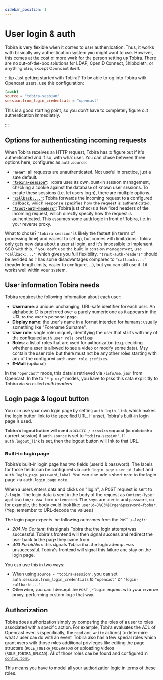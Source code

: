 ```yaml
---
sidebar_position: 1
---
```


# User login & auth

Tobira is very flexible when it comes to user authentication.
Thus, it works with basically any authentication system you might want to use.
However, this comes at the cost of more work for the person setting up Tobira.
There are no out-of-the-box solutions for LDAP, OpenID Connect, Shibboleth, or anything else, except Opencast itself.

:::tip
Just getting started with Tobira? To be able to log into Tobira with Opencast users, use this configuration:

```toml
[auth]
source = "tobira-session"
session.from_login_credentials = "opencast"
```

This is a good starting point, so you don't have to completely figure out authentication immediately.

:::


## Options for authenticating incoming requests

When Tobira receives an HTTP request, Tobira has to figure out if it's authenticated and if so, with what user.
You can chose between three options here, configured as `auth.source`:

- **`"none"`**: all requests are unauthenticated. Not useful in practice, just a safe default.
- [**`"tobira-session"`**](./user/tobira-session): Tobira uses its own, built-in session management, checking a cookie against the database of known user sessions.
  To create these sessions (i.e. let users login), there are multiple options.
- [**`"callback:..."`**](./user/callback): Tobira forwards the incoming request to a configured callback, which response specifies how the request is authenticated.
- [**`"trust-auth-headers"`**](./user/trust-auth-headers): Tobira just checks a few fixed headers of the incoming request, which directly specify how the request is authenticated.
  This assumes some auth logic in front of Tobira, i.e. in your reverse proxy.

What to chose? `"tobira-session"` is likely the fastest (in terms of processing time) and easiest to set up, but comes with limitations:
Tobira only gets new data about a user at login, and it's impossible to implement SSO with this.
If you can't use the built-in session management, use `"callback:..."`, which gives you full flexibility.
`"trust-auth-headers"` should be avoided as it has some disadvantages compared to `"callback:..."` (header length limits, easier to configure, ...), but you can still use it if it works well within your system.


## User information Tobira needs

Tobira requires the following information about each user:

- **Username**: a unique, unchanging, URL-safe identifier for each user.
  An alphabetic ID is preferred over a purely numeric one as it appears in the URL to the user's personal page.
- **Display name**: the user's name in a format intended for humans; usually something like "Forename Surname".
- **User role**: single role uniquely identifying the user that starts with any of the configured `auth.user_role_prefixes`
- **Roles**: a list of roles that are used for authorization (e.g. deciding whether a user is allowed to see a video or modify some data).
  May contain the user role, but there must not be any other roles starting with any of the configured `auth.user_role_prefixes`.
- **E-Mail** (optional)

In the `"opencast"` mode, this data is retrieved via `/info/me.json` from Opencast.
In the to `"*-proxy"` modes, you have to pass this data explicitly to Tobira via so called *auth headers*.

## Login page & logout button

You can use your own login page by setting `auth.login_link`, which makes the login button link to the specified URL.
If unset, Tobira's built-in login page is used.

Tobira's logout button will send a `DELETE /~session` request (to delete the current session) if `auth.source` is set to `"tobira-session"`.
If `auth.logout_link` is set, then the logout button will link to that URL.

### Built-in login page

Tobira's built-in login page has two fields (userid & password).
The labels for those fields can be configured via `auth.login_page.user_id_label` and `auth.login_page.password_label`.
You can also add a short note to the login page via `auth.login_page.note`.

When a users enters data and clicks on "login", a POST request is sent to `/~login`.
The login data is sent in the body of the request as `Content-Type: application/x-www-form-urlencoded`.
The keys are `userid` and `password`, so for example, the body could look like: `userid=J%C3%BCrgen&password=foobar`.
(Yep, remember to URL-decode the values.)

The login page expects the following outcomes from the `POST /~login`:

- *204 No Content*: this signals Tobira that the login attempt was successful.
  Tobira's frontend will then signal success and redirect the user back to the page they came from.
- *403 Forbidden*: this signals Tobira that the login attempt was unsuccessful.
  Tobira's frontend will signal this failure and stay on the login page.

You can use this in two ways:
- When using `source = "tobira-session"`, you can set `auth.session.from_login_credentials` to `"opencast"` or `"login-callback:..."`.
- Otherwise, you can intercept the `POST /~login` request with your reverse proxy, performing custom logic that way.












<!--
## Auth modes

There are four modes (configuration key is `auth.mode`) that Tobira can operate in:

- `"none"`: Login is not possible. Just a safe default, not really useful in practice.
- `"opencast"`: Authentication via the connected Opencast.
  When a user logs in, Tobira simply sends a request with the given login data to Opencast, to check whether Opencast deems it correct and to obtain information about the user if that's the case.
  Uses Tobira's built-in session management after a successful login.
- `"login-proxy"`: Bring your own login logic, but use Tobira's built-in session management.
- `"full-auth-proxy"`: Do everything yourself by putting your own auth logic in front of every route, not using Tobira's session management.

The list is roughly sorted from "simple & restricted" to "complicated & flexible".
You should consequently use the first mode in the list which can satisfy all your requirements.

If you only need to login using users that are stored directly by Opencast, use the mode `opencast` (in that case, you can basically stop reading now).
If you need more flexibility, you need to use one of the `*-proxy` modes:
in case you want to use your own [session management](in-depth#session-management), use [`full-auth-proxy`](full-auth-proxy).
Otherwise, use [`login-proxy`](login-proxy) to use Tobira's built-in session management.
The `*-proxy` modes have their own dedicated documentation which you should read before using them.

:::note
The `"opencast"` mode is very simple and non-configurable.
That's by design.
If you want to do anything non-standard, you have to use one of the other auth modes to specify that logic yourself.
:::
-->

## Authorization

Tobira does authorization simply by comparing the roles of a user to roles associated with a specific action.
For example, Tobira evaluates the ACL of Opencast events (specifically, the `read` and `write` actions) to determine what a user can do with an event.
Tobira also has a few special roles which grant users with those roles additional privileges like editing the page structure (`ROLE_TOBIRA_MODERATOR`) or uploading videos (`ROLE_TOBIRA_UPLOAD`).
All of those roles can be found and configured in [`config.toml`](../config).

This means you have to model all your authorization logic in terms of these roles.
